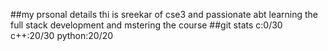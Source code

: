 ##my prsonal details
thi is sreekar of cse3 and passionate abt learning the full stack development and mstering the course
##git stats 
 c:0/30
 c++:20/30
python:20/20
